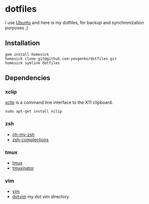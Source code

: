 
# dotfiles

I use [Ubuntu][] and here is my dotfiles, for backup and synchronization purposes ;)

## Installation

    gem install homesick
    homesick clone git@github.com:yevgenko/dotfiles.git
    homesick symlink dotfiles

## Dependencies

### xclip

[xclip][] is a command line interface to the X11 clipboard.

    sudo apt-get install xclip

### zsh

* [oh-my-zsh][]
* [zsh-complections][]

### tmux

* [tmux][]
* [tmuxinator][]

### vim

* [vim][]
* [dotvim][] my dot vim directory


[Ubuntu]: http://www.ubuntu.com/
[xclip]: http://sourceforge.net/projects/xclip/
[oh-my-zsh]: https://github.com/robbyrussell/oh-my-zsh
[zsh-complections]: https://github.com/zsh-users/zsh-completions
[tmux]: http://tmux.sourceforge.net/
[tmuxinator]: https://github.com/aziz/tmuxinator
[vim]: http://www.vim.org/
[dotvim]: https://github.com/yevgenko/dotvim
